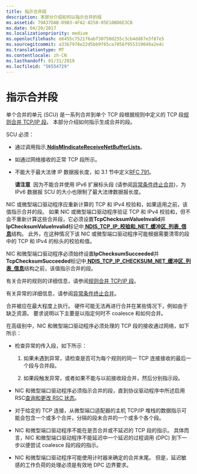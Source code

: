 ```yaml
---
title: 指示合并段
description: 本部分介绍如何以指示合并的段
ms.assetid: 79A37DAB-D9B3-4FA2-8258-05E10BD6E3CB
ms.date: 04/20/2017
ms.localizationpriority: medium
ms.openlocfilehash: e6455c7521f6abf30750d255c3cb4dd87e3f87e5
ms.sourcegitcommit: a33b7978e22d5bb9f65ca7056f955319049a2e4c
ms.translationtype: MT
ms.contentlocale: zh-CN
ms.lasthandoff: 01/31/2019
ms.locfileid: "56554729"
---
```

# <a name="indicating-coalesced-segments"></a>指示合并段


单个合并的单元 (SCU) 是一系列合并到单个 TCP 段根据规则中定义的 TCP 段[规则合并 TCP/IP 段](rules-for-coalescing-tcp-ip-packets.md)。 本部分介绍如何指示生成合并的段。

SCU 必须：

-   通过调用指示[ **NdisMIndicateReceiveNetBufferLists**](https://msdn.microsoft.com/library/windows/hardware/ff563598)。

-   如通过网络接收的正常 TCP 段所示。

-   不能大于最大法律 IP 数据报长度，如 3.1 节中定义[RFC 791](http://www.ietf.org/rfc/rfc791.txt)。

    **请注意**  因为不能合并使用 IPv6 扩展标头段 (请参阅[异常条件终止合并](exception-conditions-that-terminate-coalescing.md))，为 IPv6 数据报 SCU 的大小也限制了最大法律数据报长度。

     

NIC 或微型端口驱动程序应重新计算的 TCP 和 IPv4 校验和，如果适用之前，该值指示合并的段。 如果 NIC 或微型端口驱动程序验证 TCP 和 IPv4 校验和，但不会不重新计算这些合并段，它必须设置**TcpChecksumValueInvalid**并**IpChecksumValueInvalid**标记中[ **NDIS\_TCP\_IP\_校验和\_NET\_缓冲区\_列表\_信息**](https://msdn.microsoft.com/library/windows/hardware/ff567877)结构。 此外，在这种情况下该 NIC 或微型端口驱动程序可能根据需要清零的段中的 TCP 和 IPv4 的标头的校验和值。

NIC 和微型端口驱动程序必须始终设置**IpChecksumSucceeded**并**TcpChecksumSucceeded**标记中[ **NDIS\_TCP\_IP\_CHECKSUM\_NET\_缓冲区\_列表\_信息**](https://msdn.microsoft.com/library/windows/hardware/ff567877)结构之前，该值指示合并的段。

有关合并的规则的详细信息，请参阅[规则合并 TCP/IP 段](rules-for-coalescing-tcp-ip-packets.md)。

有关异常的详细信息，请参阅[异常条件终止合并](exception-conditions-that-terminate-coalescing.md)。

合并被应在最大程度上执行。 硬件可能无法再进行合并在某些情况下，例如由于缺乏资源。 要求说明以下主要是以指定何时不 coalesce 和如何合并。

在高级别中，NIC 和微型端口驱动程序必须处理的 TCP 段的接收通过网络，如下所示：

-   检查异常的传入段，如下所示：

    1.  如果未遇到异常，请检查是否可为每个规则的同一 TCP 连接接收的最后一个段与合并段。

    2.  如果段触发异常，或者如果不能与以前接收段合并，然后分别指示段。

-   NIC 和微型端口驱动程序必须指示合并的段，直到协议驱动程序中所述启用 RSC[查询和更改 RSC 状态](querying-and-changing-rsc-state.md)。

-   对于给定的 TCP 连接，从微型端口适配器的主机 TCP/IP 堆栈的数据指示可能会包含一个或多个合并，分隔的段未合并的一个或多个各个段。

-   NIC 和微型端口驱动程序不能在是否合并或不延迟的 TCP 段的指示。 具体而言，NIC 和微型端口驱动程序不能延迟中一个延迟的过程调用 (DPC) 到下一步以便尝试 coalesce 段的段的指示。

-   NIC 和微型端口驱动程序可能使用计时器来确定的合并末尾。 但是，延迟敏感的工作负荷的处理必须是有效地 DPC 边界要求。

 

 





